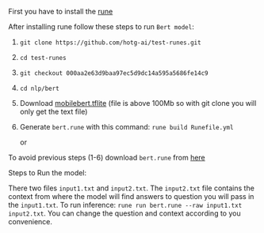 First you have to install the [rune](https://hotg.dev/docs/)

After installing rune follow these steps to run `Bert model`:
1. `git clone https://github.com/hotg-ai/test-runes.git`
2. `cd test-runes`
3. `git checkout 000aa2e63d9baa97ec5d9dc14a595a5686fe14c9`
4. `cd nlp/bert`
5. Download [mobilebert.tflite](https://tfhub.dev/tensorflow/lite-model/mobilebert/1/default/1) (file is above 100Mb so with git clone you will only get the text file)
6. Generate `bert.rune` with this command: `rune build Runefile.yml`

      or 

  To avoid previous steps (1-6) download `bert.rune` from [here](https://drive.google.com/file/d/18xxcXX9SlNgx9Tc6q2cmL7yF-HymuE9w/view?usp=sharing)


Steps to Run the model:

There two files `input1.txt` and `input2.txt`. The `input2.txt` file contains the context from where the model will find answers to question you will pass in the `input1.txt`.
To run inference: `rune run bert.rune --raw input1.txt input2.txt`. You can change the question and context according to you convenience.
